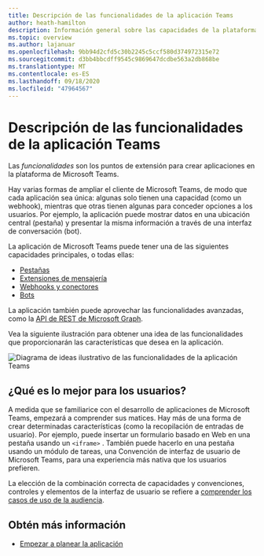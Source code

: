 ```yaml
---
title: Descripción de las funcionalidades de la aplicación Teams
author: heath-hamilton
description: Información general sobre las capacidades de la plataforma de Microsoft Teams, que son los puntos de extensión para crear aplicaciones de Teams.
ms.topic: overview
ms.author: lajanuar
ms.openlocfilehash: 9bb94d2cfd5c30b2245c5ccf580d374972315e72
ms.sourcegitcommit: d3bb4bbcdff9545c9869647dcdbe563a2db868be
ms.translationtype: MT
ms.contentlocale: es-ES
ms.lasthandoff: 09/18/2020
ms.locfileid: "47964567"
---
```

# <a name="understanding-teams-app-capabilities"></a>Descripción de las funcionalidades de la aplicación Teams

Las *funcionalidades* son los puntos de extensión para crear aplicaciones en la plataforma de Microsoft Teams.

Hay varias formas de ampliar el cliente de Microsoft Teams, de modo que cada aplicación sea única: algunas solo tienen una capacidad (como un webhook), mientras que otras tienen algunas para conceder opciones a los usuarios. Por ejemplo, la aplicación puede mostrar datos en una ubicación central (pestaña) y presentar la misma información a través de una interfaz de conversación (bot).

La aplicación de Microsoft Teams puede tener una de las siguientes capacidades principales, o todas ellas:

* [Pestañas](../tabs/what-are-tabs.md)
* [Extensiones de mensajería](../messaging-extensions/what-are-messaging-extensions.md)
* [Webhooks y conectores](../webhooks-and-connectors/what-are-webhooks-and-connectors.md)
* [Bots](../bots/what-are-bots.md)

La aplicación también puede aprovechar las funcionalidades avanzadas, como la [API de REST de Microsoft Graph](../graph-api/rsc/resource-specific-consent.md).

Vea la siguiente ilustración para obtener una idea de las funcionalidades que proporcionarán las características que desea en la aplicación.

![Diagrama de ideas ilustrativo de las funcionalidades de la aplicación Teams](doc-links/images/capabilities-overview.png)

## <a name="doing-whats-best-for-your-users"></a>¿Qué es lo mejor para los usuarios?

A medida que se familiarice con el desarrollo de aplicaciones de Microsoft Teams, empezará a comprender sus matices. Hay más de una forma de crear determinadas características (como la recopilación de entradas de usuario). Por ejemplo, puede insertar un formulario basado en Web en una pestaña usando un `<iframe>` . También puede hacerlo en una pestaña usando un módulo de tareas, una Convención de interfaz de usuario de Microsoft Teams, para una experiencia más nativa que los usuarios prefieren.

La elección de la combinación correcta de capacidades y convenciones, controles y elementos de la interfaz de usuario se refiere a [comprender los casos de uso de la audiencia](../concepts/design/understand-use-cases.md).

## <a name="learn-more"></a>Obtén más información

* [Empezar a planear la aplicación](../concepts/extensibility-points.md)
